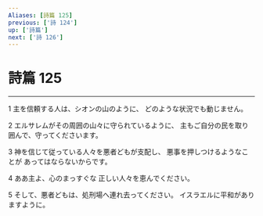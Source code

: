 ```yaml
---
Aliases: [詩篇 125]
previous: ['詩 124']
up: ['詩篇']
next: ['詩 126']
---
```

# 詩篇 125

***




1 
主を信頼する人は、シオンの山のように、 どのような状況でも動じません。 



2 
エルサレムがその周囲の山々に守られているように、 主もご自分の民を取り囲んで、守ってくださいます。 



3 
神を信じて従っている人々を悪者どもが支配し、 悪事を押しつけるようなことが あってはならないからです。 



4 
ああ主よ、心のまっすぐな 正しい人々を恵んでください。 



5 
そして、悪者どもは、処刑場へ連れ去ってください。 イスラエルに平和がありますように。
